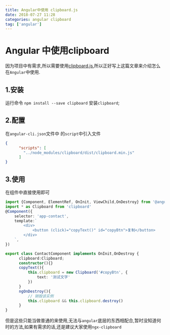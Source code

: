 ```yaml
---
title: Angular中使用 clipboard.js
date: 2018-07-27 11:28
categories: angular clipboard
tag: ['angular']
---
```

# Angular 中使用clipboard
因为项目中有需求,所以需要使用[clipboard.js](https://github.com/zenorocha/clipboard.js),所以正好写上这篇文章来介绍怎么在`Angular`中使用.

## 1.安装
运行命令 `npm install --save clipboard` 安装`clipboard`;

## 2.配置
在`angular-cli.json`文件中 的`script`中引入文件
```json
{
      "scripts": [
        "../node_modules/clipboard/dist/clipboard.min.js"
      ]
}
```

## 3.使用
在组件中直接使用即可
```typescript
import {Component, ElementRef, OnInit, ViewChild,OnDestroy} from '@angular/core';
import * as Clipboard from 'clipboard'
@Component({
    selector: 'app-contact',
    template:`
        <div>
            <button (click)="copyText()" id="copyBtn">复制</button>
        </div>
    `,
})

export class ContactComponent implements OnInit,OnDestroy {
      clipboard:Clipboard;
      constructor(){}
      copyText(){
          this.clipboard = new Clipboard('#copyBtn', {
              text: '测试文字'
          })
      }
      ngOnDestroy(){
          // 销毁该实例
          this.clipboard && this.clipboard.destroy()
      }
}
```

但是这些只能当做普通的来使用,无法与`angular`底层的东西相配合,暂时没知道何时的方法,如果有需求的话,还是建议大家使用`ngx-clipboard`
